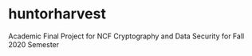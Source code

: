 # huntorharvest
Academic Final Project for NCF Cryptography and Data Security for Fall 2020 Semester
